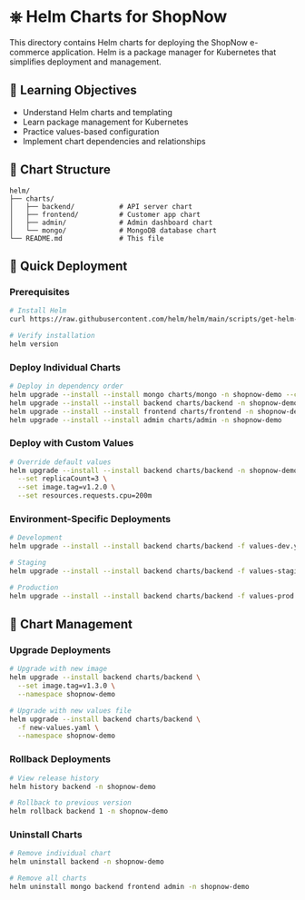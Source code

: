 # ⎈ Helm Charts for ShopNow

This directory contains Helm charts for deploying the ShopNow e-commerce application. Helm is a package manager for Kubernetes that simplifies deployment and management.

## 🎯 Learning Objectives
- Understand Helm charts and templating
- Learn package management for Kubernetes
- Practice values-based configuration
- Implement chart dependencies and relationships

## 📁 Chart Structure

```
helm/
├── charts/
│   ├── backend/           # API server chart
│   ├── frontend/          # Customer app chart
│   ├── admin/             # Admin dashboard chart
│   └── mongo/             # MongoDB database chart
└── README.md              # This file
```

## 🚀 Quick Deployment

### Prerequisites
```bash
# Install Helm
curl https://raw.githubusercontent.com/helm/helm/main/scripts/get-helm-3 | bash

# Verify installation
helm version
```

### Deploy Individual Charts
```bash
# Deploy in dependency order
helm upgrade --install --install mongo charts/mongo -n shopnow-demo --create-namespace
helm upgrade --install --install backend charts/backend -n shopnow-demo
helm upgrade --install --install frontend charts/frontend -n shopnow-demo
helm upgrade --install --install admin charts/admin -n shopnow-demo
```

### Deploy with Custom Values
```bash
# Override default values
helm upgrade --install --install backend charts/backend -n shopnow-demo \
  --set replicaCount=3 \
  --set image.tag=v1.2.0 \
  --set resources.requests.cpu=200m
```

### Environment-Specific Deployments
```bash
# Development
helm upgrade --install --install backend charts/backend -f values-dev.yaml

# Staging
helm upgrade --install --install backend charts/backend -f values-staging.yaml

# Production
helm upgrade --install --install backend charts/backend -f values-prod.yaml
```

## 🔄 Chart Management

### Upgrade Deployments
```bash
# Upgrade with new image
helm upgrade --install backend charts/backend \
  --set image.tag=v1.3.0 \
  --namespace shopnow-demo

# Upgrade with new values file
helm upgrade --install backend charts/backend \
  -f new-values.yaml \
  --namespace shopnow-demo
```

### Rollback Deployments
```bash
# View release history
helm history backend -n shopnow-demo

# Rollback to previous version
helm rollback backend 1 -n shopnow-demo
```

### Uninstall Charts
```bash
# Remove individual chart
helm uninstall backend -n shopnow-demo

# Remove all charts
helm uninstall mongo backend frontend admin -n shopnow-demo
```